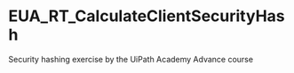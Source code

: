 # EUA_RT_CalculateClientSecurityHash
Security hashing exercise by the UiPath Academy Advance course
